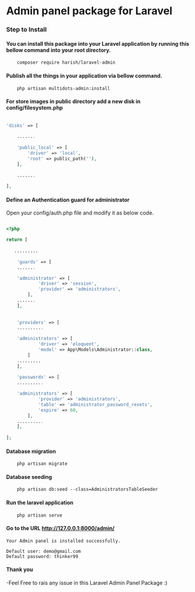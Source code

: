 
# Admin panel package for Laravel

### Step to Install
#### You can install this package into your Laravel application by running this bellow command into your root directory.

```ssh
    composer require harish/laravel-admin
```
#### Publish all the things in your application via bellow command.
```ssh
    php artisan multidots-admin:install
```
#### For store images in public directory add a new disk in config/filesystem.php 

```php

'disks' => [
    
    .......
    
    'public_local' => [
        'driver' => 'local',
        'root' => public_path(''),
    ],
    
    .......
    
],

```
#### Define an Authentication guard for administrator

Open your config/auth.php file and modify it as below code. 

```php

<?php

return [
   
   .........
   
    'guards' => [
    .......

    'administrator' => [
            'driver' => 'session',
            'provider' => 'administrators',
        ],
    .......
    ],
    
    
    'providers' => [
    ..........

    'administrators' => [
            'driver' => 'eloquent',
            'model' => App\Models\Administrator::class,
        ]
    .........
    ],
    
    'passwords' => [
    ..........

    'administrators' => [
            'provider' => 'administrators',
            'table' => 'administrator_password_resets',
            'expire' => 60,
        ],
    ..........
    ],
    
];
```
#### Database migration
```ssh
    php artisan migrate
```
#### Database seeding
```ssh
    php artisan db:seed --class=AdministratorsTableSeeder
```
#### Run the laravel application
```ssh    
    php artisan serve
```

#### Go to the URL http://127.0.0.1:8000/admin/

    Your Admin panel is installed successfully.
    
    Default user: demo@gmail.com
    Default password: thinker99
    
#### Thank you 

  -Feel Free to rais any issue in this Laravel Admin Panel Package :)
